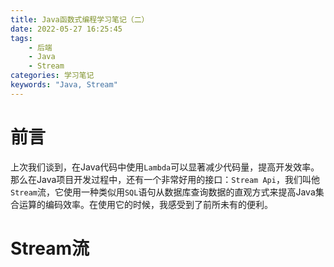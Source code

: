 ```yaml
---
title: Java函数式编程学习笔记（二）
date: 2022-05-27 16:25:45
tags:
    - 后端
    - Java
    - Stream
categories: 学习笔记
keywords: "Java, Stream"
---
```

# 前言
上次我们谈到，在Java代码中使用`Lambda`可以显著减少代码量，提高开发效率。那么在Java项目开发过程中，还有一个非常好用的接口：`Stream Api`，我们叫他`Stream`流，它使用一种类似用`SQL`语句从数据库查询数据的直观方式来提高Java集合运算的编码效率。在使用它的时候，我感受到了前所未有的便利。

# Stream流

